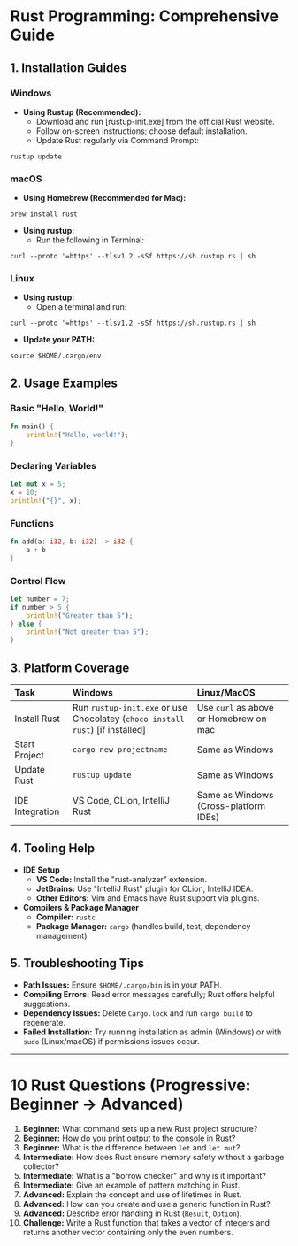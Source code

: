 # Rust Programming: Comprehensive Guide

## 1. Installation Guides

### Windows

- **Using Rustup (Recommended):**
    - Download and run [rustup-init.exe] from the official Rust website.
    - Follow on-screen instructions; choose default installation.
    - Update Rust regularly via Command Prompt:

```
rustup update
```


### macOS

- **Using Homebrew (Recommended for Mac):**

```
brew install rust
```

- **Using rustup:**
    - Run the following in Terminal:

```
curl --proto '=https' --tlsv1.2 -sSf https://sh.rustup.rs | sh
```


### Linux

- **Using rustup:**
    - Open a terminal and run:

```
curl --proto '=https' --tlsv1.2 -sSf https://sh.rustup.rs | sh
```

- **Update your PATH:**

```
source $HOME/.cargo/env
```


## 2. Usage Examples

### Basic "Hello, World!"

```rust
fn main() {
    println!("Hello, world!");
}
```


### Declaring Variables

```rust
let mut x = 5;
x = 10;
println!("{}", x);
```


### Functions

```rust
fn add(a: i32, b: i32) -> i32 {
    a + b
}
```


### Control Flow

```rust
let number = 7;
if number > 5 {
    println!("Greater than 5");
} else {
    println!("Not greater than 5");
}
```


## 3. Platform Coverage

| Task | Windows | Linux/MacOS |
| :-- | :-- | :-- |
| Install Rust | Run `rustup-init.exe` or use Chocolatey (`choco install rust`) [if installed] | Use `curl` as above or Homebrew on mac |
| Start Project | `cargo new projectname` | Same as Windows |
| Update Rust | `rustup update` | Same as Windows |
| IDE Integration | VS Code, CLion, IntelliJ Rust | Same as Windows (Cross-platform IDEs) |

## 4. Tooling Help

- **IDE Setup**
    - **VS Code:** Install the "rust-analyzer" extension.
    - **JetBrains:** Use "IntelliJ Rust" plugin for CLion, IntelliJ IDEA.
    - **Other Editors:** Vim and Emacs have Rust support via plugins.
- **Compilers \& Package Manager**
    - **Compiler:** `rustc`
    - **Package Manager:** `cargo` (handles build, test, dependency management)


## 5. Troubleshooting Tips

- **Path Issues:** Ensure `$HOME/.cargo/bin` is in your PATH.
- **Compiling Errors:** Read error messages carefully; Rust offers helpful suggestions.
- **Dependency Issues:** Delete `Cargo.lock` and run `cargo build` to regenerate.
- **Failed Installation:** Try running installation as admin (Windows) or with `sudo` (Linux/macOS) if permissions issues occur.

***

# 10 Rust Questions (Progressive: Beginner → Advanced)

1. **Beginner:** What command sets up a new Rust project structure?
2. **Beginner:** How do you print output to the console in Rust?
3. **Beginner:** What is the difference between `let` and `let mut`?
4. **Intermediate:** How does Rust ensure memory safety without a garbage collector?
5. **Intermediate:** What is a "borrow checker" and why is it important?
6. **Intermediate:** Give an example of pattern matching in Rust.
7. **Advanced:** Explain the concept and use of lifetimes in Rust.
8. **Advanced:** How can you create and use a generic function in Rust?
9. **Advanced:** Describe error handling in Rust (`Result`, `Option`).
10. **Challenge:** Write a Rust function that takes a vector of integers and returns another vector containing only the even numbers.